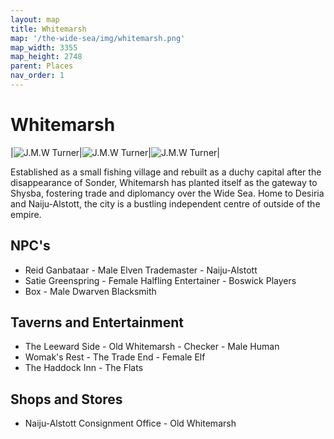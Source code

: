 ```yaml
---
layout: map
title: Whitemarsh
map: '/the-wide-sea/img/whitemarsh.png'
map_width: 3355
map_height: 2748
parent: Places
nav_order: 1
---
```


# Whitemarsh

|![J.M.W Turner](/the-wide-sea/img/wm1.jpg)|![J.M.W Turner](/the-wide-sea/img/wm2.jpg)|![J.M.W Turner](/the-wide-sea/img/wm3.jpg)|

Established as a small fishing village and rebuilt as a duchy capital after the disappearance of Sonder, Whitemarsh has planted itself as the gateway to Shysba, fostering trade and diplomancy over the Wide Sea. Home to Desiria and Naiju-Alstott, the city is a bustling independent centre of outside of the empire.

## NPC's

* Reid Ganbataar - Male Elven Trademaster - Naiju-Alstott
* Satie Greenspring - Female Halfling Entertainer - Boswick Players
* Box - Male Dwarven Blacksmith

## Taverns and Entertainment

* The Leeward Side - Old Whitemarsh - Checker - Male Human
* Womak's Rest - The Trade End - Female Elf
* The Haddock Inn - The Flats

## Shops and Stores

* Naiju-Alstott Consignment Office - Old Whitemarsh